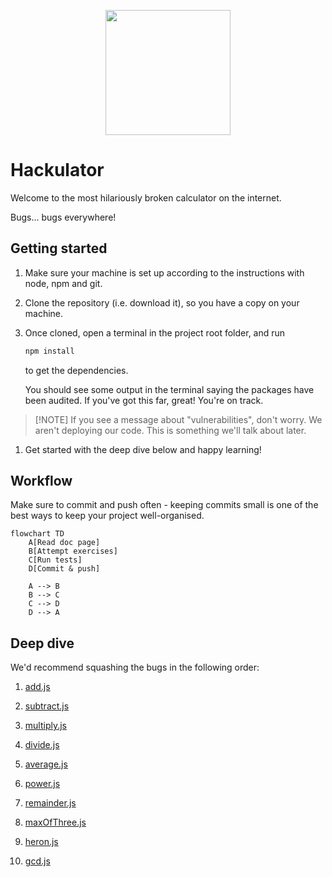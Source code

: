 <p align="center">
  <img width="200px" src="assets/logo.png" />
</p>

# Hackulator

Welcome to the most hilariously broken calculator on the internet.

Bugs... bugs everywhere!

## Getting started

1. Make sure your machine is set up according to the instructions with node, npm
   and git.

1. Clone the repository (i.e. download it), so you have a copy on your machine.

1. Once cloned, open a terminal in the project root folder, and run

   ```bash
   npm install
   ```

   to get the dependencies.

   You should see some output in the terminal saying the packages have been
   audited. If you've got this far, great! You're on track.

> [!NOTE] If you see a message about "vulnerabilities", don't worry. We aren't
> deploying our code. This is something we'll talk about later.

1. Get started with the deep dive below and happy learning!

## Workflow

Make sure to commit and push often - keeping commits small is one of the best
ways to keep your project well-organised.

```mermaid
flowchart TD
    A[Read doc page]
    B[Attempt exercises]
    C[Run tests]
    D[Commit & push]

    A --> B
    B --> C
    C --> D
    D --> A
```

## Deep dive

We'd recommend squashing the bugs in the following order:

1. [add.js](/src/add.js)

1. [subtract.js](/src/subtract.js)

1. [multiply.js](/src/multiply.js)

1. [divide.js](/src/divide.js)

1. [average.js](/src/average.js)

1. [power.js](/src/power.js)

1. [remainder.js](/src/remainder.js)

1. [maxOfThree.js](/src/maxOfThree.js)

1. [heron.js](/src/heron.js)

1. [gcd.js](/src/gcd.js)
